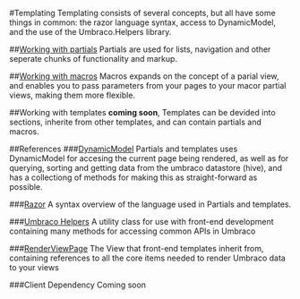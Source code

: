 #Templating
Templating consists of several concepts, but all have some things in common: the razor language syntax, access to DynamicModel, and the use of the Umbraco.Helpers library. 

##[Working with partials](Partials/index.md)
Partials are used for lists, navigation and other seperate chunks of functionality and markup.


##[Working with macros](MacroPartials/index.md)
Macros expands on the concept of a parial view, and enables you to pass parameters from
your pages to your macor partial views, making them more flexible.


##Working with templates
**coming soon**, Templates can be devided into sections, inherite from other templates, and can contain partials and macros. 


##References
###[DynamicModel](DynamicModel.md)
Partials and templates uses DynamicModel for accesing the current page being rendered, as well as for querying, sorting and getting data from the umbraco datastore (hive), and has a collectiong of methods for making this as straight-forward as possible.

###[Razor](Razor/index.md)
A syntax overview of the language used in Partials and templates.

###[Umbraco Helpers](Umbraco-Helpers/index.md)
A utility class for use with front-end development containing many methods for accessing common APIs in Umbraco

###[RenderViewPage](RenderViewPage.md)
The View that front-end templates inherit from, containing references to all the
core items needed to render Umbraco data to your views

###Client Dependency
Coming soon